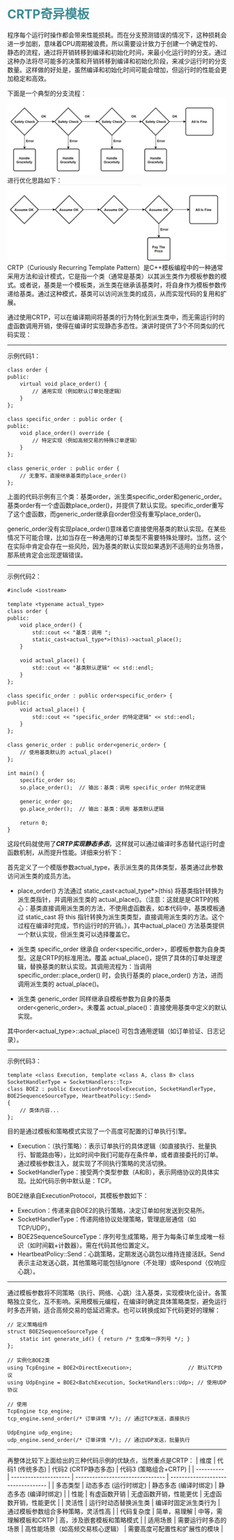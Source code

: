 # <font  color='3d8c95'>CRTP奇异模板</font>
程序每个运行时操作都会带来性能损耗。而在分支预测错误的情况下，这种损耗会进一步加剧，意味着CPU周期被浪费。所以需要设计致力于创建一个确定性的、静态的流程，通过将开销转移到编译和初始化时间，来最小化运行时的分支。通过这种办法将尽可能多的决策和开销转移到编译和初始化阶段，来减少运行时的分支数量。这样做的好处是，虽然编译和初始化时间可能会增加，但运行时的性能会更加稳定和高效。

下面是一个典型的分支流程：
![alt text](br_detect_1.png)
进行优化思路如下：
![alt text](br_detect_2.png)
CRTP（Curiously Recurring Template Pattern）是C++模板编程中的一种通常采用方法和设计模式，它是指一个类（通常是基类）以其派生类作为模板参数的模式。或者说，基类是一个模板类，派生类在继承该基类时，将自身作为模板参数传递给基类。通过这种模式，基类可以访问派生类的成员，从而实现代码的复用和扩展。

通过使用CRTP，可以在编译期间将基类的行为特化到派生类中，而无需运行时的虚函数调用开销，使得在编译时实现静态多态性。演讲时提供了3个不同类似的代码实现：

---
示例代码1：
```
class order {
public:
    virtual void place_order() {
        // 通用实现（例如默认订单处理逻辑）
    }
};

class specific_order : public order {
public:
    void place_order() override {
        // 特定实现（例如高频交易的特殊订单逻辑）
    }
};

class generic_order : public order {
    // 无重写，直接继承基类的place_order()
};
```
上面的代码示例有三个类：基类order，派生类specific_order和generic_order。  
基类order有一个虚函数place_order()，并提供了默认实现。specific_order重写了这个虚函数，而generic_order继承自order但没有重写place_order()。

generic_order没有实现place_order()意味着它直接使用基类的默认实现。在某些情况下可能合理，比如当存在一种通用的订单类型不需要特殊处理时。当然，这个在实际中肯定会存在一些风险，因为基类的默认实现如果遇到不适用的业务场景，那系统肯定会出现逻辑错误。

---
示例代码2：
```
#include <iostream>

template <typename actual_type>
class order {
public:
    void place_order() {
        std::cout << "基类：调用 ";
        static_cast<actual_type*>(this)->actual_place();
    }

    void actual_place() { 
        std::cout << "基类默认逻辑" << std::endl;
    }
};

class specific_order : public order<specific_order> {
public:
    void actual_place() { 
        std::cout << "specific_order 的特定逻辑" << std::endl;
    }
};

class generic_order : public order<generic_order> { 
    // 使用基类默认的 actual_place()
};

int main() {
    specific_order so;
    so.place_order();  // 输出：基类：调用 specific_order 的特定逻辑

    generic_order go;
    go.place_order();  // 输出：基类：调用 基类默认逻辑

    return 0;
}
```
这段代码就使用了***CRTP实现静态多态***，这样就可以通过编译时多态替代运行时虚函数机制，从而提升性能。详细来分析下：

首先定义了一个模版参数actual_type，表示派生类的具体类型，基类通过此参数访问派生类的成员方法。

- place_order() 方法通过 static_cast<actual_type*>(this) 将基类指针转换为派生类指针，并调用派生类的 actual_place()。（注意：这就是是CRTP的核心：基类直接调用派生类的方法，不使用虚函数表，如本代码中，基类模板通过 static_cast 将 this 指针转换为派生类类型，直接调用派生类的方法。这个过程在编译时完成，节约运行时的开销。），其中actual_place() 方法基类提供一个默认实现，但派生类可以选择覆盖它。

- 派生类 specific_order 继承自 order<specific_order>，即模板参数为自身类型。这是CRTP的标准用法。覆盖 actual_place()，提供了具体的订单处理逻辑，替换基类的默认实现。其调用流程为：当调用 specific_order::place_order() 时，会执行基类的 place_order() 方法，进而调用派生类的 actual_place()。

- 派生类 generic_order 同样继承自模板参数为自身的基类 order<generic_order>。未覆盖 actual_place()：直接使用基类中定义的默认实现。

其中order<actual_type>::actual_place() 可包含通用逻辑（如订单验证、日志记录）。

---
示例代码3：
```
template <class Execution, template <class A, class B> class SocketHandlerType = SocketHandlers::Tcp>
class BOE2 : public ExecutionProtocol<Execution, SocketHandlerType, BOE2SequenceSourceType, HeartbeatPolicy::Send>
{ 
    // 类体内容...
};
```
目的是通过模板和策略模式实现了一个高度可配置的订单执行引擎。

- Execution：（执行策略）：表示订单执行的具体逻辑（如直接执行、批量执行、智能路由等），比如时间中我们可能存在条件单，或者直接委托的订单。通过模板参数注入，就实现了不同执行策略的灵活切换。
- SocketHandlerType：接受两个类型参数（A和B），表示网络协议的具体实现。比如代码示例中默认是：TCP。

BOE2继承自ExecutionProtocol，其模板参数如下：
- Execution：传递来自BOE2的执行策略，决定订单如何发送到交易所。
- SocketHandlerType：传递网络协议处理策略，管理底层通信（如TCP/UDP）。
- BOE2SequenceSourceType：序列号生成策略，用于为每条订单生成唯一标识（如时间戳+计数器）。需在代码其他位置定义。
- HeartbeatPolicy::Send：心跳策略，定期发送心跳包以维持连接活跃。Send表示主动发送心跳，其他策略可能包括Ignore（不处理）或Respond（仅响应心跳）。


---
通过模板参数将不同策略（执行、网络、心跳）注入基类，实现模块化设计。各策略独立变化，互不影响。采用模板元编程，在编译时确定具体策略类型，避免运行时多态开销，适合高频交易的低延迟需求。也可以转换成如下代码更好的理解：
```
// 定义策略组件
struct BOE2SequenceSourceType {
    static int generate_id() { return /* 生成唯一序列号 */; }
};

// 实例化BOE2类
using TcpEngine = BOE2<DirectExecution>;                  // 默认TCP协议
using UdpEngine = BOE2<BatchExecution, SocketHandlers::Udp>; // 使用UDP协议

// 使用
TcpEngine tcp_engine;
tcp_engine.send_order(/* 订单详情 */); // 通过TCP发送，直接执行

UdpEngine udp_engine;
udp_engine.send_order(/* 订单详情 */); // 通过UDP发送，批量执行
```

---
再整体比较下上面给出的三种代码示例的优缺点，当然重点是CRTP：
| 维度       | 代码1 (传统多态)      | 代码2 (CRTP静态多态)             | 代码3 (策略组合+CRTP)              |
| ---------- | --------------------- | -------------------------------- | ---------------------------------- |
| 多态类型   | 动态多态 (运行时绑定) | 静态多态 (编译时绑定)            | 静态多态 (编译时绑定)              |
| 性能       | 有虚函数开销          | 无虚函数开销，性能更优           | 无虚函数开销，性能更优             |
| 灵活性     | 运行时动态替换派生类  | 编译时固定派生类行为             | 通过模板参数组合多种策略，灵活性高 |
| 代码复杂度 | 简单，易理解          | 中等，需理解模板和CRTP           | 高，涉及嵌套模板和策略模式         |
| 适用场景   | 需要运行时多态的场景  | 高性能场景（如高频交易核心逻辑） | 需要高度可配置性和扩展性的模块     |